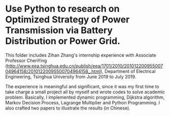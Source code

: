 # Use Python to research  on  Optimized  Strategy  of  Power  Transmission via Battery Distribution or Power Grid.

This folder includes Zihan Zhang's internship experience with Associate Professor ChenYing (http://www.eea.tsinghua.edu.cn/publish/eea/1701/2010/20101220095500704964158/20101220095500704964158_.html), Department of Electrical Engineering, Tsinghua  University from June 2019 to July 2019. 

The experience is meaningful and significant, since it was my first time to take charge a small project all by myself and wrote codes to solve academic problem. Basically, I implemented dynamic programming, Dijkstra algorithm,  Markov Decision Process, Lagrange Multiplier and Python Programming. I also crafted two papers to illustrate the results (in Chinese). 


